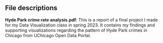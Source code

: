 ## File descriptions

**Hyde Park crime rate analysis.pdf**: This is a report of a final project I made for my Data Visualization class in spring 2023. It contains my findings and supporting visualizations regarding the pattern of Hyde Park crimes in Chicago from UChicago Open Data Portal.